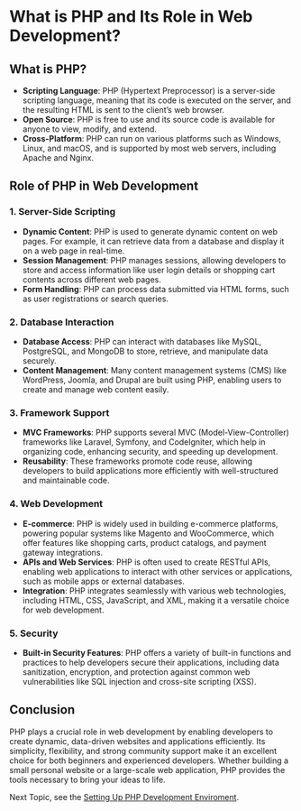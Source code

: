 # What is PHP and Its Role in Web Development?

## What is PHP?

- **Scripting Language**: PHP (Hypertext Preprocessor) is a server-side scripting language, meaning that its code is executed on the server, and the resulting HTML is sent to the client’s web browser.
- **Open Source**: PHP is free to use and its source code is available for anyone to view, modify, and extend.
- **Cross-Platform**: PHP can run on various platforms such as Windows, Linux, and macOS, and is supported by most web servers, including Apache and Nginx.

## Role of PHP in Web Development

### 1. Server-Side Scripting

- **Dynamic Content**: PHP is used to generate dynamic content on web pages. For example, it can retrieve data from a database and display it on a web page in real-time.
- **Session Management**: PHP manages sessions, allowing developers to store and access information like user login details or shopping cart contents across different web pages.
- **Form Handling**: PHP can process data submitted via HTML forms, such as user registrations or search queries.

### 2. Database Interaction

- **Database Access**: PHP can interact with databases like MySQL, PostgreSQL, and MongoDB to store, retrieve, and manipulate data securely.
- **Content Management**: Many content management systems (CMS) like WordPress, Joomla, and Drupal are built using PHP, enabling users to create and manage web content easily.

### 3. Framework Support

- **MVC Frameworks**: PHP supports several MVC (Model-View-Controller) frameworks like Laravel, Symfony, and CodeIgniter, which help in organizing code, enhancing security, and speeding up development.
- **Reusability**: These frameworks promote code reuse, allowing developers to build applications more efficiently with well-structured and maintainable code.

### 4. Web Development

- **E-commerce**: PHP is widely used in building e-commerce platforms, powering popular systems like Magento and WooCommerce, which offer features like shopping carts, product catalogs, and payment gateway integrations.
- **APIs and Web Services**: PHP is often used to create RESTful APIs, enabling web applications to interact with other services or applications, such as mobile apps or external databases.
- **Integration**: PHP integrates seamlessly with various web technologies, including HTML, CSS, JavaScript, and XML, making it a versatile choice for web development.

### 5. Security

- **Built-in Security Features**: PHP offers a variety of built-in functions and practices to help developers secure their applications, including data sanitization, encryption, and protection against common web vulnerabilities like SQL injection and cross-site scripting (XSS).

## Conclusion

PHP plays a crucial role in web development by enabling developers to create dynamic, data-driven websites and applications efficiently. Its simplicity, flexibility, and strong community support make it an excellent choice for both beginners and experienced developers. Whether building a small personal website or a large-scale web application, PHP provides the tools necessary to bring your ideas to life.



Next Topic, see the [Setting Up PHP Development Enviroment](Development-Enviroment.md).